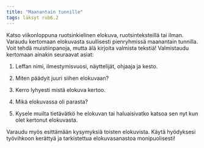 ```yaml
---
title: "Maanantain tunnille"
tags: läksyt rub6.2
---
```


Katso viikonloppuna ruotsinkielinen elokuva, ruotsinteksteillä tai ilman. Varaudu kertomaan elokuvasta suullisesti pienryhmissä maanantain tunnilla. Voit tehdä muistiinpanoja, mutta älä kirjoita valmista tekstiä! Valmistaudu kertomaan ainakin seuraavat asiat:

1. Leffan nimi, ilmestymisvuosi, näyttelijät, ohjaaja ja kesto.

2. Miten päädyit juuri siihen elokuvaan?

3. Kerro lyhyesti mistä elokuva kertoo.

4. Mikä elokuvassa oli parasta?

4. Kysele muilta tietävätkö he elokuvan tai haluaisivatko katsoa sen nyt kun olet kertonut elokuvasta.

Varaudu myös esittämään kysymyksiä toisten elokuvista. Käytä hyödyksesi työvihkoon kerättyä ja tarkistettua elokuvasanastoa monipuolisesti!
